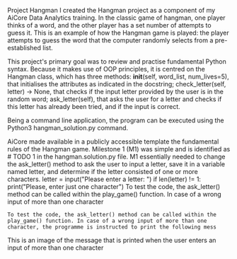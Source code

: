 Project Hangman
I created the Hangman project as a component of my AiCore Data Analytics training. In the classic game of hangman, one player thinks of a word, and the other player has a set number of attempts to guess it. This is an example of how the Hangman game is played: the player attempts to guess the word that the computer randomly selects from a pre-established list.

This project's primary goal was to review and practise fundamental Python syntax. Because it makes use of OOP principles, it is centred on the Hangman class, which has three methods:
__init__(self, word_list, num_lives=5), that initialises the attributes as indicated in the docstring;
check_letter(self, letter) -> None, that checks if the input letter provided by the user is in the random word;
ask_letter(self), that asks the user for a letter and checks if this letter has already been tried, and if the input is correct.


Being a command line application, the program can be executed using the Python3 hangman_solution.py command.


AiCore made available in a publicly accessible template the fundamental rules of the Hangman game. Milestone 1 (M1) was simple and is identified as # TODO 1 in the hangman.solution.py file. M1 essentially needed to change the ask_letter() method to ask the user to input a letter, save it in a variable named letter, and determine if the letter consisted of one or more characters.
letter = input("Please enter a letter: ")
if len(letter) != 1:
    print("Please, enter just one character")
    To test the code, the ask_letter() method can be called within the play_game() function. In case of a wrong input of more than one character
    
    To test the code, the ask_letter() method can be called within the play_game() function. In case of a wrong input of more than one character, the programme is instructed to print the following mess
This is an image of the message that is printed when the user enters an input of more than one character
